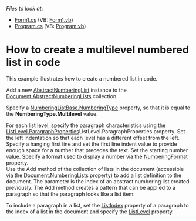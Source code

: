 <!-- default file list -->
*Files to look at*:

* [Form1.cs](./CS/NumberedListExample/Form1.cs) (VB: [Form1.vb](./VB/NumberedListExample/Form1.vb))
* [Program.cs](./CS/NumberedListExample/Program.cs) (VB: [Program.vb](./VB/NumberedListExample/Program.vb))
<!-- default file list end -->
# How to create a multilevel numbered list in code


<p>This example illustrates how to create a numbered list in code.</p><p>Add a new <a href="http://documentation.devexpress.com/CoreLibraries/clsDevExpressXtraRichEditAPINativeAbstractNumberingListtopic.aspx"><u>AbstractNumberingList</u></a>  instance to the <a href="http://documentation.devexpress.com/CoreLibraries/DevExpressXtraRichEditAPINativeDocument_AbstractNumberingListstopic.aspx"><u>Document.AbstractNumberingLists</u></a> collection.</p><p>Specify a <a href="http://documentation.devexpress.com/CoreLibraries/DevExpressXtraRichEditAPINativeNumberingListBase_NumberingTypetopic.aspx"><u>NumberingListBase.NumberingType</u></a> property, so that it is equal to the <strong>NumberingType.Multilevel</strong> value. </p><p>For each list level, specify the paragraph characteristics using the <a href="http://documentation.devexpress.com/CoreLibraries/DevExpressXtraRichEditAPINativeListLevel_ParagraphPropertiestopic.aspx"><u>ListLevel.ParagraphProperties</u></a>ListLevel.ParagraphProperties property. Set the left indentation so that each level has a different offset from the left. Specify a hanging first line and set the first line indent value to provide enough space for a number that precedes the text. Set the starting number value. Specify a format used to display a number via the <a href="http://documentation.devexpress.com/CoreLibraries/DevExpressXtraRichEditAPINativeListLevelProperties_NumberingFormattopic.aspx"><u>NumberingFormat</u></a> property.<br />
Use the Add method of the collection of lists in the document (accessible via the <a href="http://documentation.devexpress.com/CoreLibraries/DevExpressXtraRichEditAPINativeDocument_NumberingListstopic.aspx"><u>Document.NumberingLists</u></a> property) to add a list definition to the document. The parameter is the index of an abstract numbering list created previously. The Add method creates a pattern that can be applied to a paragraph so that the paragraph looks like a list item. </p><p>To include a paragraph in a list, set the <a href="http://documentation.devexpress.com/#CoreLibraries/DevExpressXtraRichEditAPINativeParagraph_ListIndextopic"><u>ListIndex</u></a> property of a paragraph to the index of a list in the document and specify the <a href="http://documentation.devexpress.com/#CoreLibraries/DevExpressXtraRichEditAPINativeParagraph_ListLeveltopic"><u>ListLevel</u></a> property. </p>

<br/>


